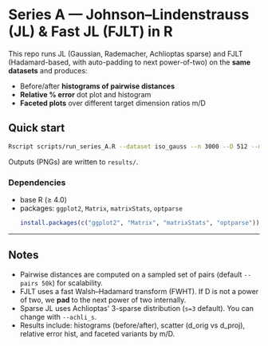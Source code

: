
# Series A — Johnson–Lindenstrauss (JL) & Fast JL (FJLT) in R

This repo runs JL (Gaussian, Rademacher, Achlioptas sparse) and FJLT (Hadamard-based, with auto-padding to next power-of-two) on the **same datasets** and produces:
- Before/after **histograms of pairwise distances**
- **Relative % error** dot plot and histogram
- **Faceted plots** over different target dimension ratios m/D

## Quick start

```bash
Rscript scripts/run_series_A.R --dataset iso_gauss --n 3000 --D 512 --md 0.02,0.05,0.1,0.2 --methods jl_gauss,jl_rademacher,fjlt --pairs 50000
```

Outputs (PNGs) are written to `results/`.

### Dependencies
- base R (≥ 4.0)
- packages: `ggplot2`, `Matrix`, `matrixStats`, `optparse`
  ```r
  install.packages(c("ggplot2", "Matrix", "matrixStats", "optparse"))
  ```

---

## Notes
- Pairwise distances are computed on a sampled set of pairs (default `--pairs 50k`) for scalability.
- FJLT uses a fast Walsh–Hadamard transform (FWHT). If D is not a power of two, we **pad** to the next power of two internally.
- Sparse JL uses Achlioptas' 3-sparse distribution (`s=3` default). You can change with `--achli_s`.
- Results include: histograms (before/after), scatter (d_orig vs d_proj), relative error hist, and faceted variants by m/D.
